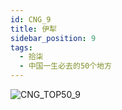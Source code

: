 ```yaml
---
id: CNG_9
title: 伊犁
sidebar_position: 9
tags:
  - 拾柒
  - 中国一生必去的50个地方
---
```

![CNG_TOP50_9](/img/love/CNG_TOP50/9.png)

